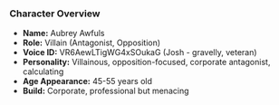 ### Character Overview
- **Name:** Aubrey Awfuls
- **Role:** Villain (Antagonist, Opposition)
- **Voice ID:** VR6AewLTigWG4xSOukaG (Josh - gravelly, veteran)
- **Personality:** Villainous, opposition-focused, corporate antagonist, calculating
- **Age Appearance:** 45-55 years old
- **Build:** Corporate, professional but menacing
